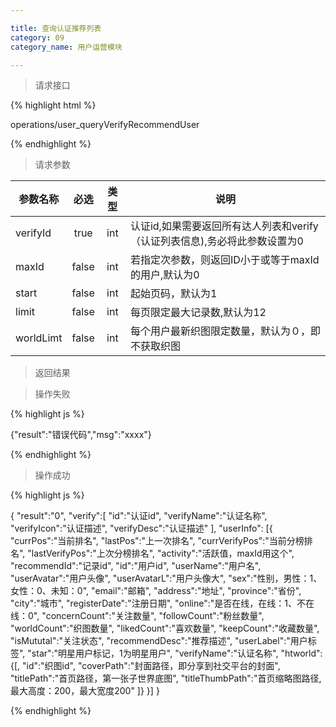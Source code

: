```yaml
---

title: 查询认证推荐列表
category: 09
category_name: 用户运营模块

---
```


> 请求接口

{% highlight html %}

operations/user_queryVerifyRecommendUser

{% endhighlight %}

> 请求参数

|参数名称			|必选		|类型		|说明									
|-------------------|:---------:|:---------:|--------------------------------------------
|verifyId           |true       |int        |认证id,如果需要返回所有达人列表和verify（认证列表信息),务必将此参数设置为0
|maxId				|false		|int    	|若指定次参数，则返回ID小于或等于maxId的用户,默认为0
|start              |false      |int        |起始页码，默认为1
|limit              |false      |int        |每页限定最大记录数,默认为12
|worldLimt          |false      |int        |每个用户最新织图限定数量，默认为０，即不获取织图

> 返回结果

> 操作失败

{% highlight js %}

{"result":"错误代码","msg":"xxxx"}

{% endhighlight %}

> 操作成功

{% highlight js %}

{
    "result":"0", 
    "verify":[
        "id":"认证id", 
        "verifyName":"认证名称",
        "verifyIcon":"认证描述",
        "verifyDesc":"认证描述"
    ],
    "userInfo":
    [{
        "currPos":"当前排名",
        "lastPos":"上一次排名",
        "currVerifyPos":"当前分榜排名",
        "lastVerifyPos":"上次分榜排名",
        "activity":"活跃值，maxId用这个",
        "recommendId":"记录id",
        "id":"用户id",
        "userName":"用户名",
        "userAvatar":"用户头像",
        "userAvatarL":"用户头像大",
        "sex":"性别，男性：1、女性：0、未知：0",
        "email":"邮箱",
        "address":"地址",
        "province":"省份",
        "city":"城市",
        "registerDate":"注册日期",
        "online":"是否在线，在线：1、不在线：0",
        "concernCount":"关注数量",
        "followCount":"粉丝数量",
        "worldCount":"织图数量",
        "likedCount":"喜欢数量",
        "keepCount":"收藏数量",
        "isMututal":"关注状态",
        "recommendDesc":"推荐描述",
        "userLabel":"用户标签",
        "star":"明星用户标记，1为明星用户",
        "verifyName":"认证名称",
        "htworld":{[,
            "id":"织图id",
            "coverPath":"封面路径，即分享到社交平台的封面",
            "titlePath":"首页路径，第一张子世界底图",
            "titleThumbPath":"首页缩略图路径, 最大高度：200，最大宽度200"
        ]}
    }]
}

{% endhighlight %}
